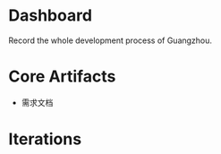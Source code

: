 # Dashboard
Record the whole development process of Guangzhou.
# Core Artifacts
- 需求文档
# Iterations
